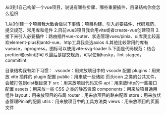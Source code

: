 从0到1自己构架一个vue项目，说说有哪些步骤、哪些重要插件、目录结构你会怎么组织

1.从0创建一个项目我大致会做以下事情：项目构建、引入必要插件、代码规范、提交规范、常用库和组件
2.目前vue3项目我会用vite或者create-vue创建项目
3.接下来引入必要插件：路由插件vue-router、状态管理vuex/pinia、ui库我比较喜欢element-plus和antd-vue、http工具我会选axios
4.其他比较常用的库有vueuse，nprogress，图标可以使用vite-svg-loader
5.下面是代码规范：结合prettier和eslint即可
6.最后是提交规范，可以使用husky，lint-staged，commitlint


目录结构我有如下习惯：
.vscode：用来放项目中的 vscode 配置
plugins：用来放 vite 插件的 plugin 配置
public：用来放一些诸如 页头icon 之类的公共文件，会被打包到dist根目录下
src：用来放项目代码文件
api：用来放http的一些接口配置
assets：用来放一些 CSS 之类的静态资源
components：用来放项目通用组件
layout：用来放项目的布局
router：用来放项目的路由配置
store：用来放状态管理Pinia的配置
utils：用来放项目中的工具方法类
views：用来放项目的页面文件
